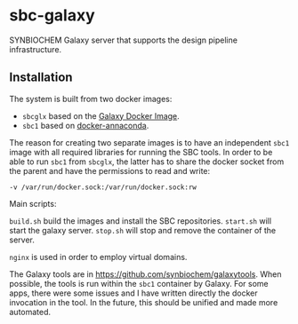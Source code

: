 # sbc-galaxy

SYNBIOCHEM Galaxy server that supports the design pipeline infrastructure.

## Installation

The system is built from two docker images:

* ``sbcglx`` based on the [Galaxy Docker Image](https://hub.docker.com/r/bgruening/galaxy-stable/).
* ``sbc1`` based on  [docker-annaconda](https://hub.docker.com/r/continuumio/anaconda3).

The reason for creating two separate images is to have an independent ``sbc1`` image with all required libraries for running the SBC tools. In order to be able to run ``sbc1`` from ``sbcglx``, the latter has to share the docker socket from the parent and have the permissions to read and write:

```
-v /var/run/docker.sock:/var/run/docker.sock:rw
```

Main scripts:

``build.sh`` build the images and install the SBC repositories.
``start.sh`` will start the galaxy server.
``stop.sh`` will stop and remove the container of the server.

``nginx`` is used in order to employ virtual domains.

The Galaxy tools are in https://github.com/synbiochem/galaxytools. When possible, the tools is run within the ``sbc1`` container by Galaxy. For some apps, there were some issues and I have written directly the docker invocation in the tool. In the future, this should be unified and made more automated.
